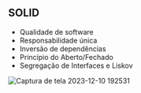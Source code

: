 ## SOLID

* Qualidade de software
* Responsabilidade única
* Inversão de dependências
* Princípio do Aberto/Fechado
* Segregação de Interfaces e Liskov


![Captura de tela 2023-12-10 192531](https://github.com/PatrickSouza27/SOLID/assets/77933748/f062fc11-c568-4288-aa31-413f2f84a75f)
